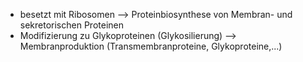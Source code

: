 - besetzt mit Ribosomen --> Proteinbiosynthese von Membran- und sekretorischen Proteinen 
- Modifizierung zu Glykoproteinen (Glykosilierung) --> Membranproduktion (Transmembranproteine, Glykoproteine,...)